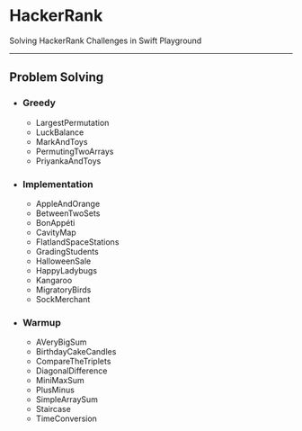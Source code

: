 # HackerRank
Solving HackerRank Challenges in Swift Playground

---
## Problem Solving
+ ### Greedy
  + LargestPermutation
  + LuckBalance
  + MarkAndToys
  + PermutingTwoArrays
  + PriyankaAndToys
+ ### Implementation
  + AppleAndOrange
  + BetweenTwoSets
  + BonAppéti
  + CavityMap
  + FlatlandSpaceStations
  + GradingStudents
  + HalloweenSale
  + HappyLadybugs
  + Kangaroo
  + MigratoryBirds
  + SockMerchant
+ ### Warmup
  + AVeryBigSum
  + BirthdayCakeCandles
  + CompareTheTriplets
  + DiagonalDifference
  + MiniMaxSum
  + PlusMinus
  + SimpleArraySum
  + Staircase
  + TimeConversion
